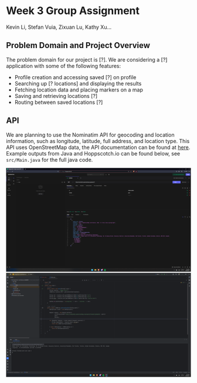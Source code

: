 # Week 3 Group Assignment

Kevin Li, Stefan Vuia, Zixuan Lu, Kathy Xu... 

## Problem Domain and Project Overview

The problem domain for our project is  [?]. We are considering a [?] application with some of the following features:

- Profile creation and accessing saved [?] on profile
- Searching up [? locations] and displaying the results
- Fetching location data and placing markers on a map
- Saving and retrieving locations [?]
- Routing between saved locations [?]

## API 

We are planning to use the Nominatim API for geocoding and location information, such as longitude,
latitude, full address, and location type. This API uses OpenStreetMap data, the API documentation can 
be found at [here](https://nominatim.org/release-docs/develop/api/Overview/#nominatim-api "Nominatim Manual"). Example outputs 
from Java and Hoppscotch.io can be found below, see `src/Main.java` for the full java code.

![example api call](img/api_web_ex.png "web example")
![example api java code](img/api_java_ex.png "java example")